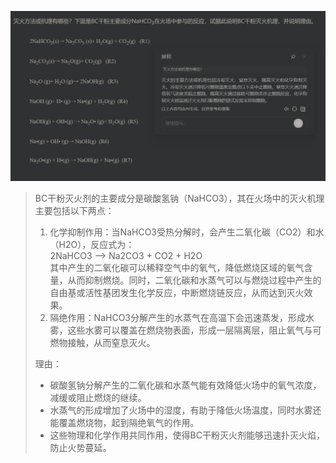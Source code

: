 ![](../../images/e037cf72fb0f440ed0a4b47d6140f9ea.png)

> BC干粉灭火剂的主要成分是碳酸氢钠（NaHCO3），其在火场中的灭火机理主要包括以下两点：
>
> 1. 化学抑制作用：当NaHCO3受热分解时，会产生二氧化碳（CO2）和水（H2O），反应式为：  
 2NaHCO3 ——> Na2CO3 + CO2 + H2O   
其中产生的二氧化碳可以稀释空气中的氧气，降低燃烧区域的氧气含量，从而抑制燃烧。同时，二氧化碳和水蒸气可以与燃烧过程中产生的自由基或活性基团发生化学反应，中断燃烧链反应，从而达到灭火效果。
> 2. 隔绝作用：NaHCO3分解产生的水蒸气在高温下会迅速蒸发，形成水雾，这些水雾可以覆盖在燃烧物表面，形成一层隔离层，阻止氧气与可燃物接触，从而窒息灭火。
>
> 理由：
>
> + 碳酸氢钠分解产生的二氧化碳和水蒸气能有效降低火场中的氧气浓度，减缓或阻止燃烧的继续。
> + 水蒸气的形成增加了火场中的湿度，有助于降低火场温度，同时水雾还能覆盖燃烧物，起到隔绝氧气的作用。
> + 这些物理和化学作用共同作用，使得BC干粉灭火剂能够迅速扑灭火焰，防止火势蔓延。
>

